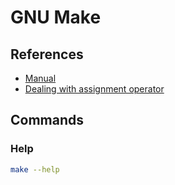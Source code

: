 # GNU Make

## References

- [Manual](https://www.gnu.org/software/make/manual/html_node/index.html)
- [Dealing with assignment operator](https://github.com/amjadmajid/Makefile#dealing-with-assignment-operator)

## Commands

### Help

```sh
make --help
```
